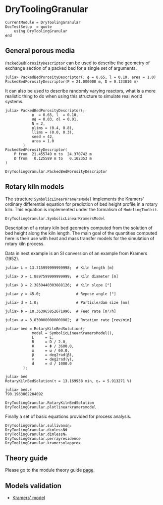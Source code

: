 # DryToolingGranular

```@meta
CurrentModule = DryToolingGranular
DocTestSetup  = quote
    using DryToolingGranular
end
```

## General porous media

[`PackedBedPorosityDescriptor`](@ref) can be used to describe the geometry
of exchange section of a packed bed for a single set of arguments.

```jldoctest
julia> PackedBedPorosityDescriptor(; ϕ = 0.65, l = 0.10, area = 1.0)
PackedBedPorosityDescriptor(P = 21.000000 m, D = 0.123810 m)
```

It can also be used to describe randomly varying reactors, what is
a more realistic thing to do when using this structure to simulate
real world systems.

```jldoctest
julia> PackedBedPorosityDescriptor(;
            ϕ  = 0.65, l  = 0.10,
            σϕ = 0.03, σl = 0.01,
            N = 2,
            ϕlims = (0.4, 0.8),
            llims = (0.0, 0.3),
            seed = 42,
            area = 1.0
        )
PackedBedPorosityDescriptor(
    P from  21.455749 m to  24.370742 m
    D from   0.125589 m to   0.102353 m
)
```

```@docs
DryToolingGranular.PackedBedPorosityDescriptor
```

## Rotary kiln models

The structure `SymbolicLinearKramersModel` implements the Kramers' ordinary differential equation for prediction of bed height profile in a rotary kiln. This equation is implemented under the formalism of `ModelingToolkit`.

```@docs
DryToolingGranular.SymbolicLinearKramersModel
```

Description of a rotary kiln bed geometry computed from the solution of bed height along the kiln length. The main goal of the quantities computed here is their use with heat and mass transfer models for the simulation of rotary kiln process.

Data in next example is an SI conversion of an example from Kramers (1952).

```jldoctest
julia> L = 13.715999999999998;  # Kiln length [m]

julia> D = 1.8897599999999999;  # Kiln diameter [m]

julia> β = 2.3859440303888126;  # Kiln slope [°]

julia> γ = 45.0;                # Repose angle [°]

julia> d = 1.0;                 # Particle/dam size [mm]

julia> Φ = 10.363965852671996;  # Feed rate [m³/h]

julia> ω = 3.0300000000000002;  # Rotation rate [rev/min]

julia> bed = RotaryKilnBedSolution(;
            model = SymbolicLinearKramersModel(),
            L     = L,
            R     = D / 2.0,
            Φ     = Φ / 3600.0,
            ω     = ω / 60.0,
            β     = deg2rad(β),
            γ     = deg2rad(γ),
            d     = d / 1000.0
        );

julia> bed
RotaryKilnBedSolution(τ = 13.169938 min, ηₘ = 5.913271 %)

julia> bed.τ
790.1963002204092
```

```@docs
DryToolingGranular.RotaryKilnBedSolution
DryToolingGranular.plotlinearkramersmodel
```

Finally a set of basic equations provided for process analysis.

```@docs
DryToolingGranular.sullivansηₘ
DryToolingGranular.dimlessNΦ
DryToolingGranular.dimlessNₖ
DryToolingGranular.perrayresidence
DryToolingGranular.kramersnlapprox
```

## Theory guide

Please go to the module theory guide [page](theory.md).

## Models validation

- [Kramers' model](validation/kramers-model.md)

